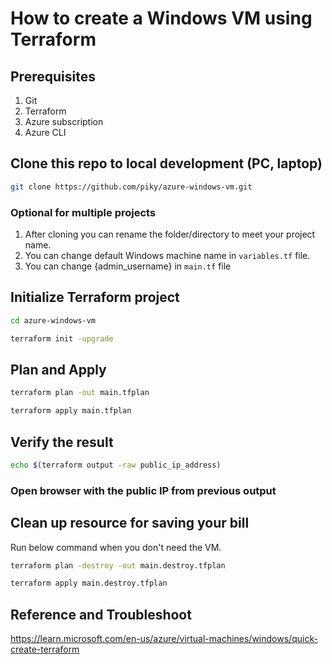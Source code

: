 # How to create a Windows VM using Terraform

## Prerequisites
1. Git
2. Terraform
3. Azure subscription
4. Azure CLI

## Clone this repo to local development (PC, laptop)

```sh {"id":"01HXS6TNCQ3K5EGMW56MNV955M"}
git clone https://github.com/piky/azure-windows-vm.git
```

### Optional for multiple projects
1. After cloning you can rename the folder/directory to meet your project name.
2. You can change default Windows machine name in `variables.tf` file.
3. You can change {admin_username} in `main.tf` file

## Initialize Terraform project 

```sh {"id":"01HXS70605MN50AS73N277GFF5"}
cd azure-windows-vm
```

```sh {"id":"01HXS7936207QW5EXWBDAFB87D"}
terraform init -upgrade
```

## Plan and Apply

```sh {"id":"01HXS7BC3EQNE7G98WWFE8KDTX"}
terraform plan -out main.tfplan
```

```sh {"id":"01HXS7D1R3CP3K8ANZWKQ7HV6T"}
terraform apply main.tfplan
```

## Verify the result

```sh {"id":"01HXS7DX9KEBABBCCS9R0S6707"}
echo $(terraform output -raw public_ip_address)
```

### Open browser with the public IP from previous output

## Clean up resource for saving your bill
Run below command when you don't need the VM.

```sh {"id":"01HXS7H2CSXQ5R35K9PNYPC97V"}
terraform plan -destroy -out main.destroy.tfplan
```

```sh {"id":"01HXS7HC7D9YRFY0TQJEN5V4NA"}
terraform apply main.destroy.tfplan
```

## Reference and Troubleshoot
https://learn.microsoft.com/en-us/azure/virtual-machines/windows/quick-create-terraform